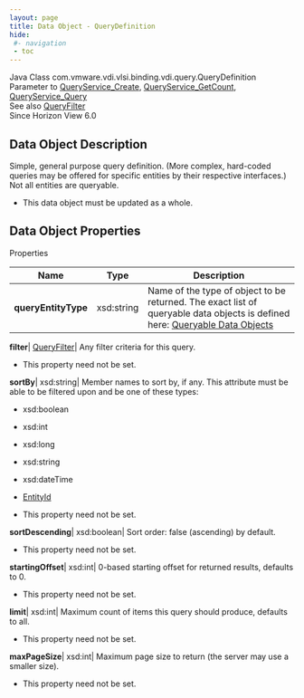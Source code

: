 ```yaml
---
layout: page
title: Data Object - QueryDefinition
hide:
 #- navigation
 - toc
---
```






Java Class
    com.vmware.vdi.vlsi.binding.vdi.query.QueryDefinition  
Parameter to
     [QueryService_Create](vdi.query.QueryService.md#create), [QueryService_GetCount](vdi.query.QueryService.md#getCount), [QueryService_Query](vdi.query.QueryService.md#query)  
See also
     [QueryFilter](vdi.query.QueryFilter.Filter.md)  
Since 
    Horizon View 6.0

## Data Object Description 

Simple, general purpose query definition. (More complex, hard-coded queries may be offered for specific entities by their respective interfaces.) Not all entities are queryable. 

  * This data object must be updated as a whole.



## Data Object Properties

Properties

Name |  Type |  Description   
---|---|---  
**queryEntityType**|  xsd:string|  Name of the type of object to be returned. The exact list of queryable data objects is defined here: [Queryable Data Objects](index-queries.md)   
  
**filter**| [QueryFilter](vdi.query.QueryFilter.Filter.md)|  Any filter criteria for this query.   


 * This property need not be set.

  
**sortBy**|  xsd:string|  Member names to sort by, if any. This attribute must be able to be filtered upon and be one of these types: 

  * xsd:boolean
  * xsd:int
  * xsd:long
  * xsd:string
  * xsd:dateTime
  * [EntityId](vdi.EntityId.md)

  


 * This property need not be set.

  
**sortDescending**|  xsd:boolean|  Sort order: false (ascending) by default.   


 * This property need not be set.

  
**startingOffset**|  xsd:int|  0-based starting offset for returned results, defaults to 0.   


 * This property need not be set.

  
**limit**|  xsd:int|  Maximum count of items this query should produce, defaults to all.   


 * This property need not be set.

  
**maxPageSize**|  xsd:int|  Maximum page size to return (the server may use a smaller size).   


 * This property need not be set.

  
  

  

